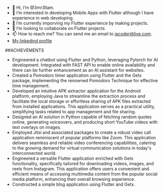 - 👋 Hi, I’m @3mr3llam.
- 👀 I’m interested in developing Mobile Apps with Flutter although I have experience in web developing.
- 🌱 I’m currently imporving my Flutter experience by making projects.
- 💞️ I’m looking to collaborate on Flutter projects.
- 📫 How to reach me? You can send me an email to iacoder@live.com.
- [My linkedind profile](linkedin.com/in/3mr3llam)


##ACHIEVEMENTS
* Engineered a chatbot using Flutter and Python, leveraging Pytorch for AI development. Integrated with FAST API to enable online availability and there can be further enhancement as an AI assistant for websites.
* Created a Pomodoro timer application using Flutter and the Getx package, implementing the renowned Pomodoro Technique for effective time management.
* Developed an intuitive APK extractor application for the Android platform, employing Java to streamline the extraction process and facilitate the local storage or effortless sharing of APK files extracted from installed applications. This application serves as a practical utility, simplifying tasks related to app management and file sharing.
* Designed an AI solution in Python capable of fetching random quotes online, generating voiceovers, and producing short YouTube videos with text overlays on images.
* Employed Jitsi and associated packages to create a robust video call application reminiscent of popular platforms like Zoom. This application delivers seamless and reliable video conferencing capabilities, catering to the growing demand for virtual communication solutions in today's interconnected world.
* Engineered a versatile Flutter application enriched with Getx functionality, specifically tailored for downloading videos, images, and reels from Instagram. This application offers users a convenient and efficient means of accessing multimedia content from the popular social media platform, enhancing their overall browsing experience.
* Constructed a simple blog application using Flutter and Getx.


<!---
3mr3llam/3mr3llam is a ✨ special ✨ repository because its `README.md` (this file) appears on your GitHub profile.
You can click the Preview link to take a look at your changes.
--->
